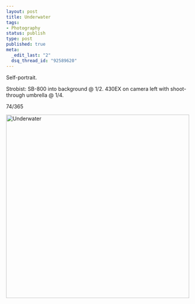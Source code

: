 ```yaml
--- 
layout: post
title: Underwater
tags: 
- Photography
status: publish
type: post
published: true
meta: 
  _edit_last: "2"
  dsq_thread_id: "92589620"
---
```

Self-portrait.

Strobist: SB-800 into background @ 1/2. 430EX on camera left with shoot-through umbrella @ 1/4.

74/365

<a href="http://www.flickr.com/photos/aaronbrethorst/3359403276/" title="Underwater by aaronbrethorst, on Flickr"><img src="http://farm4.static.flickr.com/3639/3359403276_e0921d893a.jpg" width="500" height="500" alt="Underwater" /></a>
